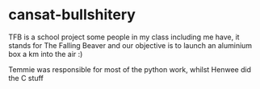 # cansat-bullshitery
TFB is a school project some people in my class including me have, it stands for The Falling Beaver and our objective is to launch an aluminium box a km into the air :)

Temmie was responsible for most of the python work, whilst Henwee did the C stuff
